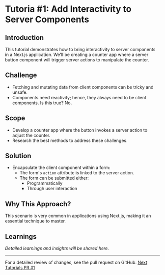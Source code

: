 # Tutoria #1: Add Interactivity to Server Components

## Introduction
This tutorial demonstrates how to bring interactivity to server components in a Next.js application. We'll be creating a counter app where a server button component will trigger server actions to manipulate the counter.

## Challenge

- Fetching and mutating data from client components can be tricky and unsafe.
- Components need reactivity; hence, they always need to be client components. Is this true? No.

## Scope
- Develop a counter app where the button invokes a server action to adjust the counter.
- Research the best methods to address these challenges.

## Solution
- Encapsulate the client component within a form:
  - The form's `action` attribute is linked to the server action.
  - The form can be submitted either:
    - Programmatically
    - Through user interaction

## Why This Approach?
This scenario is very common in applications using Next.js, making it an essential technique to master.

## Learnings
*Detailed learnings and insights will be shared here.*

---

For a detailed review of changes, see the pull request on GitHub: [Next Tutorials PR #1](https://github.com/amddevmh/next-tutorials/pull/1/files)

